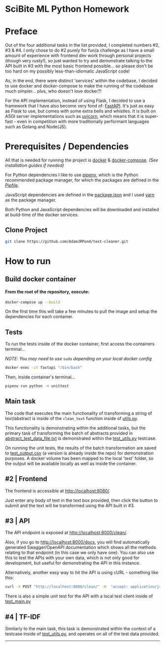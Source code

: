 # **SciBite ML Python Homework**
# Preface
Out of the four additional tasks in the list provided, I completed numbers #2, #3 & #4. I only chose to do #2 purely for fun/a challenge as I have a small amount of experience with frontend dev work through personal projects (though very rusty!), so just wanted to try and demonstrate talking to the API built in #3 with the most basic frontend possible... so please don't be too hard on my possibly less-than-idiomatic JavaScript code!

As, in the end, there were distinct 'services' within the codebase, I decided to use docker and docker-compose to make the running of the codebase much simpler... plus, who doesn't love docker?!

For the API implementation, instead of using Flask, I decided to use a framework that I have also become very fond of: [FastAPI](https://fastapi.tiangolo.com/). It's just as easy as Flask to use, but comes with some extra bells and whistles. It is built on ASGI server implementations such as [uvicorn](https://www.uvicorn.org/), which means that it is super-fast - even in competition with more traditionally performant languages such as Golang and Node(JS).

# Prerequisites / Dependencies
All that is needed for running the project is [docker](https://docs.docker.com/engine/install/) & [docker-compose](https://docs.docker.com/compose/install/). *(See installation guides if needed)* 

For Python dependencies I like to use [pipenv](https://github.com/pypa/pipenv), which is the Python recommended package manager, for which the packages are defined in the [Pipfile](https://github.com/AdamJRPond/text-cleaner/blob/main/Pipfile). 

JavaScript dependencies are defined in the [package.json](https://github.com/AdamJRPond/text-cleaner/blob/main/frontend/[package.json]) and I used [yarn](https://yarnpkg.com/) as the package manager.

Both Python and JavaScript dependencies will be downloaded and installed at build-time of the docker services.

## Clone Project
```bash
git clone https://github.com/AdamJRPond/text-cleaner.git
```
# How to run

## Build docker container
#### From the root of the repository, execute:
```bash
docker-compose up --build
```
On the first time this will take a few minutes to pull the image and setup the dependencies for each container.

## Tests
To run the tests inside of the docker container, first access the containers terminal...

*NOTE: You may need to use* `sudo` *depending on your local docker config*
```bash
docker exec -it fastapi "/bin/bash"
```

Then, inside container's terminal...
```bash
pipenv run python -m unittest
```
## Main task
The code that executes the main functionality of transforming a string of text/abstract is inside of the `clean_text` function inside of [utils.py](https://github.com/AdamJRPond/text-cleaner/blob/main/utils.py).

This functionality is demonstrating within the additional tasks, but the primary task of transforming the batch of abstracts provided in [abstract_test_data_file.txt](https://github.com/AdamJRPond/text-cleaner/blob/main/tests/test_data/abstract_test_data_file.txt) is demonstrated within the [test_utils.py](https://github.com/AdamJRPond/text-cleaner/blob/main/tests/test_utils.py) testcase.

On running the unit tests, the results of the batch transformation are saved to [test_output.csv](https://github.com/AdamJRPond/text-cleaner/blob/main/tests/test_data/test_output.csv) (a version is already inside the repo) for demonstration purposes. A docker volume has been mapped to the local 'test' folder, so the output will be available locally as well as inside the container.

## #2 | Frontend
The frontend is accessible at [http://localhost:8080/](http://localhost:8080/).

Just enter any body of text in the text box provided, then click the button to submit and the text will be transformed using the API built in #3.

## #3 | API
The API endpoint is exposed at [http://localhost:8000/clean/](http://localhost:8000/clean/).

Also, if you go to [http://localhost:8000/docs](http://localhost:8000/docs), you will find automatically generated Swagger/OpenAPI documentation which shows all the methods relating to that endpoint (in this case we only have one). You can also use this to test the APIs with your own data, which is not only good for development, but useful for demonstrating the API in this instance.

Alternatively, another easy way to hit the API is using cURL - something like this:

```bash
curl -X POST "http://localhost:8000/clean/" -H  "accept: application/json" -H  "Content-Type: application/json" -d "{\"pub_id\":\"string\",\"abstract\":\"<ENTER ANY TEXT HERE>"
```

There is also a simple unit test for the API with a local test client inside of [test_main.py](https://github.com/AdamJRPond/text-cleaner/blob/main/tests/test_main.py)

## #4 | TF-IDF 
Similarly to the main task, this task is demonstrated within the context of a testcase inside of [test_utils.py](https://github.com/AdamJRPond/text-cleaner/blob/main/tests/test_utils.py), and operates on all of the test data provided.
___
